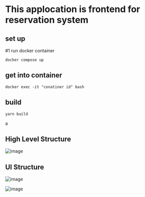# This applocation is frontend for reservation system

## set up

#1 run docker container
```
docker compose up
```

## get into container
```
docker exec -it "conatiner id" bash
```

## build
```
yarn build
```
a
## High Level Structure

![image](https://user-images.githubusercontent.com/83538851/162255294-735c90a6-cd8d-4d0e-930d-7e2b4f59cd69.png)

## UI Structure

![image](https://user-images.githubusercontent.com/83538851/162606439-a80ded61-ed00-487f-a678-c998076ffdf0.png)

![image](https://user-images.githubusercontent.com/83538851/162606536-504e768a-fb09-4475-a747-5306ba1af3b2.png)